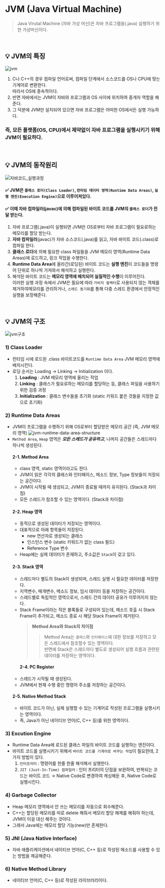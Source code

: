 # JVM (Java Virtual Machine)
> Java Virutal Machine (자바 가상 머신)은 자바 프로그램을(.java) 실행하기 위한 가상머신이다.
<br>

## 💡 JVM의 특징
![jvm](https://github.com/roovies/TIL/assets/119032680/5e2fa973-aa9c-4420-aefc-26cdad332fd7)
1. C나 C++의 경우 컴파일 언어로써, 컴파일 단계에서 소스코드를 OS나 CPU에 맞는 기계어로 변환한다. <br>
    따라서 OS에 종속적이다.
2. 반면 자바에서는 JVM이 자바와 프로그램과 OS 사이에 위치하여 중개자 역할을 해준다.
3. 그 덕분에 JVM만 설치되어 있으면 자바 프로그램은 어떠한 OS에서든 실행 가능하다.
### 즉, 모든 플랫폼(OS, CPU)에서 제약없이 자바 프로그램을 실행시키기 위해 JVM이 필요하다.

<br>

## 💡 JVM의 동작원리
![자바코드_실행과정](https://github.com/roovies/TIL/assets/119032680/8a18c153-1f1e-4291-825b-6241260575b8)
#### ✅ JVM은 ```클래스 로더(Class Loader)```, ```런타임 데이터 영역(Runtime Data Areas)```, ```실행 엔진(Execution Engine)```으로 이루어져있다.
#### ✅ 이때 자바 컴파일러(javac)에 의해 컴파일된 바이트 코드를 JVM의 ```클래스 로더```가 전달 받는다.
1. 자바 프로그램(.java)이 실행되면 JVM은 OS로부터 자바 프로그램이 필요로하는 메모리를 할당 받는다.
2. **자바 컴파일러**(javac)가 자바 소스코드(.java)를 읽고, 자바 바이트 코드(.class)로 컴파일 한다.
3. **클래스 로더**에 의해 필요한 class 파일들을 JVM 메모리 영역(Runtime Data Areas)에 로드하고, 링크 작업을 수행한다.
4. **Runtime Data Area**에 올라간(로딩된) 바이트 코드는 **실행 엔진**이 코드들을 명령어 단위로 하나씩 가져와서 해석하고 실행한다.
5. 해석된 바이트 코드는 **메모리 영역에 배치되어 실질적인 수행**이 이루어진다.
    <br> 이러한 실행 과정 속에서 JVM은 필요에 따라 ```가비지 컬렉터```로 사용되지 않는 객체를 제거하여메모리를 관리하거나, ```스레드 동기화```를 통해 다중 스레드 환경에서 안정적인 실행을 보장해준다.

<br>

## 💡 JVM의 구조
![jvm구조](https://github.com/roovies/TIL/assets/119032680/9823f55b-bfe2-4410-b7e4-7191571605d5)
### 1) Class Loader
* 런타임 시에 로드된 .class 바이트코드를 ```Runtime Data Area``` JVM 메모리 영역에 배치시킨다.
* 로딩 순서는 Loading → Linking → Initialization 이다.
  1. **Loading** : JVM 메모리 영역에 올리는 작업
  2. **Linking** : 클래스가 필요로하는 메모리를 할당하는 등, 클래스 파일을 사용하기 위한 검증 과정
  3. **Initialization** : 클래스 변수들을 초기화 (static 키워드 붙은 것들을 지정한 값으로 초기화)

### 2) Runtime Data Areas
* JVM이 프로그램을 수행하기 위해 OS로부터 할당받은 메모리 공간 (즉, JVM 메모리 영역)
![jvm-runtime-data-area-structure](https://github.com/roovies/TIL/assets/119032680/d6d949f2-2d84-4359-9201-681064741cc7)
* ```Method Area```, ```Heap``` 영역은 **_모든 스레드가 공유하고_**, 나머지 공간들은 스레드마다 하나씩 생성된다.
    #### 2-1. Method Area
  * class 영역, static 영역이라고도 한다.
  * JVM이 읽은 각각의 클래스와 인터페이스, 메소드 정보, Type 정보들이 저장되는 공간이다.
  * JVM이 시작될 때 생성되고, JVM이 종료될 때까지 유지된다. (Stack과 차이점)
  * 모든 스레드가 참조할 수 있는 영역이다. (Stack과 차이점)
  #### 2-2. Heap 영역
  * 동적으로 생성된 데이터가 저장되는 영역이다.
  * 대표적으로 아래 항목들이 저장된다.
    + new 연산자로 생성되는 클래스
    + 인스턴스 변수 (static 키워드가 없는 class 필드)
    + Reference Type 변수
  * Heap에는 실제 데이터가 존재하고, 주소값은 ```Stack```이 갖고 있다.
  #### 2-3. Stack 영역
  * 스레드마다 별도의 Stack이 생성되며, 스레드 실행 시 필요한 데이터를 저장한다.
  * 지역변수, 매개변수, 메소드 정보, 임시 데이터 등을 저장하는 공간이다.
  * 스레드별로 독립적인 영역으로서, 스레드 간의 데이터 공유가 이루어지지 않는다.
  * Stack Frame이라는 작은 블록들로 구성되어 있는데, 메소드 호출 시 Stack Frame이 추가되고, 메소드 종료 시 해당 Stack Frame이 제거된다.
    > **Method Area와 Stack의 차이점**
    > > Method Area는 ```클래스```와 ```인터페이스```에 대한 정보를 저장하고 모든 스레드에서 참조할수 있는 영역이다.
    > <br> 반면에 Stack은 스레드마다 별도로 생성되어 실행 흐름과 관련된 데이터를 저장하는 영역이다.
    #### 2-4. PC Register
  * 스레드가 시작될 때 생성된다.
  * JVM에서 현재 수행 중인 명령어 주소를 저장하는 공간이다.
  #### 2-5. Native Method Stack
  * 바이트 코드가 아닌, 실제 실행할 수 있는 기계어로 작성된 프로그램을 실행시키는 영역이다.
  * 즉, Java가 아닌 네이티브 언어(C, C++ 등)를 위한 영역이다.

### 3) Excution Engine
* Runtime Data Area에 로드된 클래스 파일의 바이트 코드를 실행하는 엔진이다.
* 바이트 코드를 실행시키기 위해서 ```바이트 코드를 기계어로 바꾸는 작업```이 필요한데, 2가지 방법이 있다.
  1. ```인터프리터``` : 명령어를 한줄 한줄 해석해서 실행한다.
  2. ```JIT (Just-In-Time) 컴파일러``` : 인터 프리터의 단점을 보완하여, 반복되는 코드는 바이트 코드 → Native Code로 변경하여 캐싱해둔 후, Native Code로 실행시킨다.

### 4) Garbage Collector
* Heap 메모리 영역에서 안 쓰는 메모리를 자동으로 회수해준다. 
* C++는 할당된 메모리를 따로 delete 해줘서 메모리 할당 해제를 해줘야 하는데, JVM이 이걸 대신 해주는 것이다.
* 그래서 Java에는 메모리 할당 기능(new)만 존재한다.
### 5) JNI (Java Native Interface)
* 자바 애플리케이션에서 네이티브 언어(C, C++ 등)로 작성된 메소드를 사용할 수 있는 방법을 제공해준다.
### 6) Native Method Library
* 네이티브 언어(C, C++ 등)로 작성된 라이브러리이다.